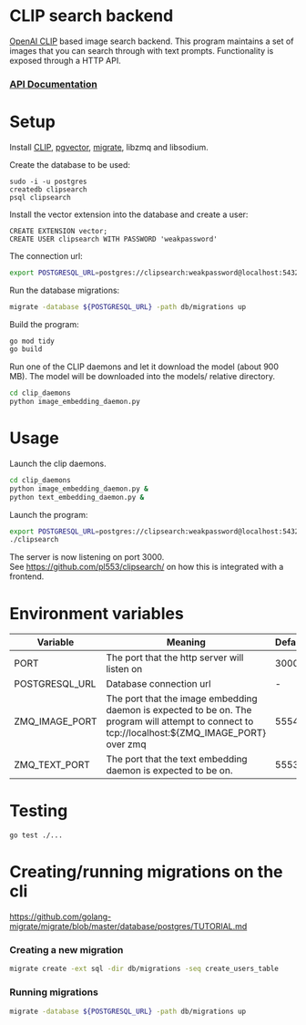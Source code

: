 # CLIP search backend
[OpenAI CLIP](https://github.com/openai/CLIP) based image search backend. This program maintains a set of images that you can search through with text prompts. Functionality is exposed through a HTTP API.  
### [API Documentation](https://pl553.github.io/clipsearch_api_redoc/)
# Setup
Install [CLIP](https://github.com/openai/CLIP), [pgvector](https://github.com/pgvector/pgvector), [migrate](https://github.com/golang-migrate/migrate), libzmq and libsodium.  

Create the database to be used:
```
sudo -i -u postgres
createdb clipsearch  
psql clipsearch
```
Install the vector extension into the database and create a user:
```
CREATE EXTENSION vector;
CREATE USER clipsearch WITH PASSWORD 'weakpassword'
```
The connection url:
```bash 
export POSTGRESQL_URL=postgres://clipsearch:weakpassword@localhost:5432/clipsearch?sslmode=disable
```
Run the database migrations:
```bash
migrate -database ${POSTGRESQL_URL} -path db/migrations up
```
Build the program:
```bash
go mod tidy
go build
```
Run one of the CLIP daemons and let it download the model (about 900 MB). The model will be downloaded into the models/ relative directory.
```bash
cd clip_daemons
python image_embedding_daemon.py
```

# Usage
Launch the clip daemons.
```bash
cd clip_daemons
python image_embedding_daemon.py &
python text_embedding_daemon.py &
```
Launch the program:
```bash
export POSTGRESQL_URL=postgres://clipsearch:weakpassword@localhost:5432/clipsearch?sslmode=disable
./clipsearch
```
The server is now listening on port 3000.  
See https://github.com/pl553/clipsearch/ on how this is integrated with a frontend.
# Environment variables
| Variable | Meaning | Default |
| --- | --- | --- |
| PORT | The port that the http server will listen on | 3000
| POSTGRESQL_URL | Database connection url | - |
| ZMQ_IMAGE_PORT | The port that the image embedding daemon is expected to be on. The program will attempt to connect to tcp://localhost:${ZMQ_IMAGE_PORT} over zmq | 5554 |
| ZMQ_TEXT_PORT | The port that the text embedding daemon is expected to be on. | 5553

# Testing
```bash
go test ./...
```
# Creating/running migrations on the cli
https://github.com/golang-migrate/migrate/blob/master/database/postgres/TUTORIAL.md
### Creating a new migration
```bash
migrate create -ext sql -dir db/migrations -seq create_users_table
```
### Running migrations
```bash
migrate -database ${POSTGRESQL_URL} -path db/migrations up
```
